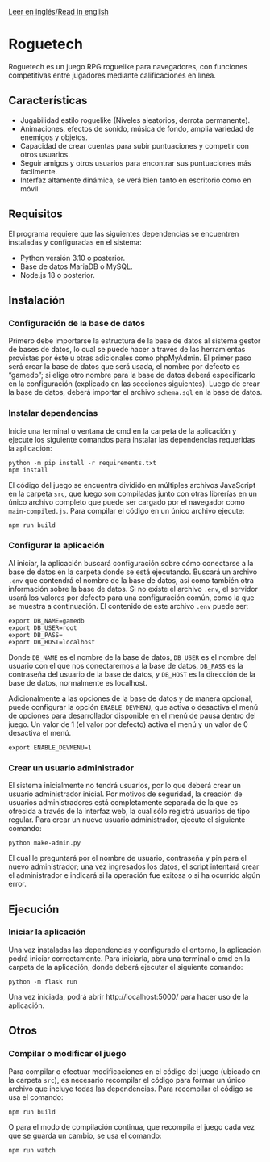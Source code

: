 [Leer en inglés/Read in english](README.en.md)

# Roguetech

Roguetech es un juego RPG roguelike para navegadores, con funciones competitivas entre jugadores mediante calificaciones en línea.

## Características

* Jugabilidad estilo roguelike (Niveles aleatorios, derrota permanente).
* Animaciones, efectos de sonido, música de fondo, amplia variedad de enemigos y objetos.
* Capacidad de crear cuentas para subir puntuaciones y competir con otros usuarios.
* Seguir amigos y otros usuarios para encontrar sus puntuaciones más facilmente.
* Interfaz altamente dinámica, se verá bien tanto en escritorio como en móvil.

## Requisitos

El programa requiere que las siguientes dependencias se encuentren instaladas y configuradas en el sistema:

* Python versión 3.10 o posterior.
* Base de datos MariaDB o MySQL.
* Node.js 18 o posterior.

## Instalación

### Configuración de la base de datos

Primero debe importarse la estructura de la base de datos al sistema gestor de bases de datos, lo cual se puede hacer a través de las herramientas provistas por éste u otras adicionales como phpMyAdmin. El primer paso será crear la base de datos que será usada, el nombre por defecto es “gamedb”; si elige otro nombre para la base de datos deberá especificarlo en la configuración (explicado en las secciones siguientes). Luego de crear la base de datos, deberá importar el archivo `schema.sql` en la base de datos.

### Instalar dependencias

Inicie una terminal o ventana de cmd en la carpeta de la aplicación y ejecute los siguiente comandos para instalar las dependencias requeridas la aplicación:

```
python -m pip install -r requirements.txt
npm install
```

El código del juego se encuentra dividido en múltiples archivos JavaScript en la carpeta `src`, que luego son compiladas junto con otras librerías en un único archivo completo que puede ser cargado por el navegador como `main-compiled.js`. Para compilar el código en un único archivo ejecute:

```
npm run build
```

### Configurar la aplicación

Al iniciar, la aplicación buscará configuración sobre cómo conectarse a la base de datos en la carpeta donde se está ejecutando. Buscará un archivo `.env` que contendrá el nombre de la base de datos, así como también otra información sobre la base de datos. Si no existe el archivo `.env`, el servidor usará los valores por defecto para una configuración común, como la que se muestra a continuación. El contenido de este archivo `.env` puede ser:

```
export DB_NAME=gamedb
export DB_USER=root
export DB_PASS=
export DB_HOST=localhost
```

Donde `DB_NAME` es el nombre de la base de datos, `DB_USER` es el nombre del usuario con el que nos conectaremos a la base de datos, `DB_PASS` es la contraseña del usuario de la base de datos, y `DB_HOST` es la dirección de la base de datos, normalmente es localhost.

Adicionalmente a las opciones de la base de datos y de manera opcional, puede configurar la opción `ENABLE_DEVMENU`, que activa o desactiva el menú de opciones para desarrollador disponible en el menú de pausa dentro del juego. Un valor de 1 (el valor por defecto) activa el menú y un valor de 0 desactiva el menú.

```
export ENABLE_DEVMENU=1
```


### Crear un usuario administrador

El sistema inicialmente no tendrá usuarios, por lo que deberá crear un usuario administrador inicial. Por motivos de seguridad, la creación de usuarios administradores está completamente separada de la que es ofrecida a través de la interfaz web, la cual sólo registrá usuarios de tipo regular. Para crear un nuevo usuario administrador, ejecute el siguiente comando:

```
python make-admin.py
```

El cual le preguntará por el nombre de usuario, contraseña y pin para el nuevo administrador; una vez ingresados los datos, el script intentará crear el administrador e indicará si la operación fue exitosa o si ha ocurrido algún error.

## Ejecución

### Iniciar la aplicación

Una vez instaladas las dependencias y configurado el entorno, la aplicación podrá iniciar correctamente. Para iniciarla, abra una terminal o cmd en la carpeta de la aplicación, donde deberá ejecutar el siguiente comando:

```
python -m flask run
```

Una vez iniciada, podrá abrir http://localhost:5000/ para hacer uso de la aplicación.

## Otros

### Compilar o modificar el juego

Para compilar o efectuar modificaciones en el código del juego (ubicado en la carpeta `src`), es necesario recompilar el código para formar un único archivo que incluye todas las dependencias. Para recompilar el código se usa el comando:

```
npm run build
```

O para el modo de compilación continua, que recompila el juego cada vez que se guarda un cambio, se usa el comando:

```
npm run watch
```


